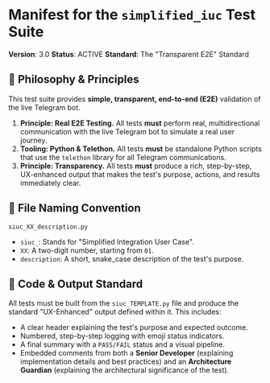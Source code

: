 
# Manifest for the `simplified_iuc` Test Suite

**Version**: 3.0
**Status**: ACTIVE
**Standard**: The "Transparent E2E" Standard

## 🎯 Philosophy & Principles

This test suite provides **simple, transparent, end-to-end (E2E)** validation of the live Telegram bot.

1.  **Principle: Real E2E Testing.** All tests **must** perform real, multidirectional communication with the live Telegram bot to simulate a real user journey.
2.  **Tooling: Python & Telethon.** All tests **must** be standalone Python scripts that use the `telethon` library for all Telegram communications.
3.  **Principle: Transparency.** All tests **must** produce a rich, step-by-step, UX-enhanced output that makes the test's purpose, actions, and results immediately clear.

## 📁 File Naming Convention

`siuc_XX_description.py`

*   `siuc_`: Stands for "Simplified Integration User Case".
*   `XX`: A two-digit number, starting from `01`.
*   `description`: A short, snake_case description of the test's purpose.

## 🐍 Code & Output Standard

All tests must be built from the `siuc_TEMPLATE.py` file and produce the standard "UX-Enhanced" output defined within it. This includes:

*   A clear header explaining the test's purpose and expected outcome.
*   Numbered, step-by-step logging with emoji status indicators.
*   A final summary with a `PASS/FAIL` status and a visual pipeline.
*   Embedded comments from both a **Senior Developer** (explaining implementation details and best practices) and an **Architecture Guardian** (explaining the architectural significance of the test).
